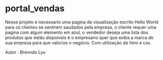 # portal_vendas


Nesse projeto e necessario uma pagina de visualização escrito Hello World para os clientes se sentirem saudados pela empresa, o cliente requer uma pagina com algum elemento em azul, o vendedor deseja uma lista dos produtos que estão dispoiveis é o empresario quer que exiba a marca de sua empresa para que valorize o negócio. Com utilização de html e css.

Autor : Brenndo Lyu